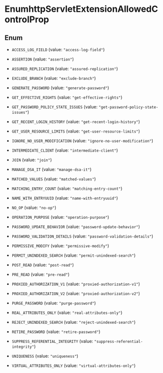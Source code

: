 

# EnumhttpServletExtensionAllowedControlProp

## Enum


* `ACCESS_LOG_FIELD` (value: `"access-log-field"`)

* `ASSERTION` (value: `"assertion"`)

* `ASSURED_REPLICATION` (value: `"assured-replication"`)

* `EXCLUDE_BRANCH` (value: `"exclude-branch"`)

* `GENERATE_PASSWORD` (value: `"generate-password"`)

* `GET_EFFECTIVE_RIGHTS` (value: `"get-effective-rights"`)

* `GET_PASSWORD_POLICY_STATE_ISSUES` (value: `"get-password-policy-state-issues"`)

* `GET_RECENT_LOGIN_HISTORY` (value: `"get-recent-login-history"`)

* `GET_USER_RESOURCE_LIMITS` (value: `"get-user-resource-limits"`)

* `IGNORE_NO_USER_MODIFICATION` (value: `"ignore-no-user-modification"`)

* `INTERMEDIATE_CLIENT` (value: `"intermediate-client"`)

* `JOIN` (value: `"join"`)

* `MANAGE_DSA_IT` (value: `"manage-dsa-it"`)

* `MATCHED_VALUES` (value: `"matched-values"`)

* `MATCHING_ENTRY_COUNT` (value: `"matching-entry-count"`)

* `NAME_WITH_ENTRYUUID` (value: `"name-with-entryuuid"`)

* `NO_OP` (value: `"no-op"`)

* `OPERATION_PURPOSE` (value: `"operation-purpose"`)

* `PASSWORD_UPDATE_BEHAVIOR` (value: `"password-update-behavior"`)

* `PASSWORD_VALIDATION_DETAILS` (value: `"password-validation-details"`)

* `PERMISSIVE_MODIFY` (value: `"permissive-modify"`)

* `PERMIT_UNINDEXED_SEARCH` (value: `"permit-unindexed-search"`)

* `POST_READ` (value: `"post-read"`)

* `PRE_READ` (value: `"pre-read"`)

* `PROXIED_AUTHORIZATION_V1` (value: `"proxied-authorization-v1"`)

* `PROXIED_AUTHORIZATION_V2` (value: `"proxied-authorization-v2"`)

* `PURGE_PASSWORD` (value: `"purge-password"`)

* `REAL_ATTRIBUTES_ONLY` (value: `"real-attributes-only"`)

* `REJECT_UNINDEXED_SEARCH` (value: `"reject-unindexed-search"`)

* `RETIRE_PASSWORD` (value: `"retire-password"`)

* `SUPPRESS_REFERENTIAL_INTEGRITY` (value: `"suppress-referential-integrity"`)

* `UNIQUENESS` (value: `"uniqueness"`)

* `VIRTUAL_ATTRIBUTES_ONLY` (value: `"virtual-attributes-only"`)



